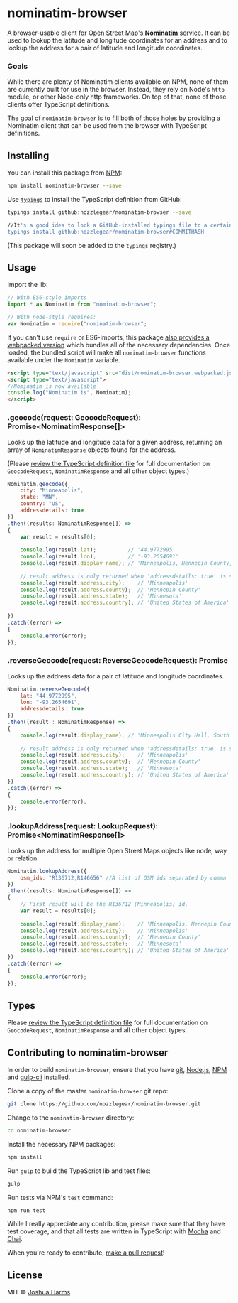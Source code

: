 # nominatim-browser

A browser-usable client for [Open Street Map's **Nominatim** service](http://wiki.openstreetmap.org/wiki/Nominatim). It can be used to lookup the latitude and longitude coordinates for an address and
to lookup the address for a pair of latitude and longitude coordinates.

### Goals

While there are plenty of Nominatim clients available on NPM, none of them are currently built for use in the browser. Instead, they rely on Node's `http` module, or other Node-only http frameworks. On top of that,
none of those clients offer TypeScript definitions.

The goal of `nominatim-browser` is to fill both of those holes by providing a Nominatim client that can be used from the browser with TypeScript definitions.

## Installing

You can install this package from [NPM](https://npmjs.com/package/nominatim-browser):

```bash
npm install nominatim-browser --save
```

Use [`typings`](https://github.com/typings/typings) to install the TypeScript definition from GitHub:

```bash
typings install github:nozzlegear/nominatim-browser --save

//It's a good idea to lock a GitHub-installed typings file to a certain hash
typings install github:nozzlegear/nominatim-browser#COMMITHASH
```

(This package will soon be added to the `typings` registry.)

## Usage

Import the lib:

```js
// With ES6-style imports
import * as Nominatim from "nominatim-browser";

// With node-style requires:
var Nominatim = require("nominatim-browser";
```

If you can't use `require` or ES6-imports, this package [also provides a webpacked version](https://github.com/nozzlegear/nominatim-browser/blob/master/dist/nominatim-browser.webpacked.js) which bundles all of the necessary dependencies.
Once loaded, the bundled script will make all `nominatim-browser` functions available under the `Nominatim` variable.

```html
<script type="text/javascript" src="dist/nominatim-browser.webpacked.js" ></script>
<script type="text/javascript">
//Nominatim is now available
console.log("Nominatim is", Nominatim);
</script>
```

### .geocode(request: GeocodeRequest): Promise<NominatimResponse[]>

Looks up the latitude and longitude data for a given address, returning an array of `NominatimResponse` objects found for the address.

(Please [review the TypeScript definition file](https://github.com/nozzlegear/nominatim-browser/blob/master/dist/nominatim-browser.d.ts) for full documentation on `GeocodeRequest`, `NominatimResponse` and all other object types.)

```js
Nominatim.geocode({
    city: "Minneapolis",
    state: "MN",
    country: "US",
    addressdetails: true
})
.then((results: NominatimResponse[]) =>
{
    var result = results[0];
    
    console.log(result.lat);          // '44.9772995'
    console.log(result.lon);          // '-93.2654691'
    console.log(result.display_name); // 'Minneapolis, Hennepin County, Minnesota, United States of America'
    
    // result.address is only returned when 'addressdetails: true' is sent in the geocode request
    console.log(result.address.city);    // 'Minneapolis'
    console.log(result.address.county);  // 'Hennepin County'
    console.log(result.address.state);   // 'Minnesota'
    console.log(result.address.country); // 'United States of America'
    
})
.catch((error) =>
{
    console.error(error);
});
```

### .reverseGeocode(request: ReverseGeocodeRequest): Promise<NominatimResponse>

Looks up the address data for a pair of latitude and longitude coordinates.

```js
Nominatim.reverseGeocode({
    lat: "44.9772995",
    lon: "-93.2654691",
    addressdetails: true
})
.then((result : NominatimResponse) =>
{
    console.log(result.display_name); // 'Minneapolis City Hall, South 4th Street, St Anthony West, Phillips, Minneapolis, Hennepin County, Minnesota, 55415, United States of America'
    
    // result.address is only returned when 'addressdetails: true' is sent in the request
    console.log(result.address.city);    // 'Minneapolis'
    console.log(result.address.county);  // 'Hennepin County'
    console.log(result.address.state);   // 'Minnesota'
    console.log(result.address.country); // 'United States of America'
})
.catch((error) =>
{
    console.error(error); 
});
```

### .lookupAddress(request: LookupRequest): Promise<NominatimResponse[]>

Looks up the address for multiple Open Street Maps objects like node, way or relation.

```js
Nominatim.lookupAddress({
    osm_ids: "R136712,R146656" //A list of OSM ids separated by comma
})
.then((results: NominatimResponse[]) =>
{
    // First result will be the R136712 (Minneapolis) id. 
    var result = results[0];
    
    console.log(result.display_name);    // 'Minneapolis, Hennepin County, Minnesota, United States of America'
    console.log(result.address.city);    // 'Minneapolis'
    console.log(result.address.county);  // 'Hennepin County'
    console.log(result.address.state);   // 'Minnesota'
    console.log(result.address.country); // 'United States of America'
})
.catch((error) =>
{
    console.error(error); 
});
```

## Types

Please [review the TypeScript definition file](https://github.com/nozzlegear/nominatim-browser/blob/master/dist/nominatim-browser.d.ts) for full documentation on `GeocodeRequest`, `NominatimResponse` and all other object types.

## Contributing to nominatim-browser

In order to build `nominatim-browser`, ensure that you have [git](http://git-scm.com/downloads), [Node.js](https://nodejs.org), [NPM](https://npmjs.com) and [gulp-cli](https://npmjs.com/package/gulp-cli) installed.

Clone a copy of the master `nominatim-browser` git repo:

```bash
git clone https://github.com/nozzlegear/nominatim-browser.git
```

Change to the `nominatim-browser` directory:

```bash
cd nominatim-browser
```

Install the necessary NPM packages:

```bash
npm install
```

Run `gulp` to build the TypeScript lib and test files:

```bash
gulp
```

Run tests via NPM's `test` command:

```bash
npm run test
```

While I really appreciate any contribution, please make sure that they have test coverage, and that all tests are written in TypeScript with [Mocha](http://mochajs.org/) and [Chai](http://chaijs.com/).

When you're ready to contribute, [make a pull request](https://github.com/nozzlegear/nominatim-browser/pull/new/master)!

## License

MIT © [Joshua Harms](https://nozzlegear.com)